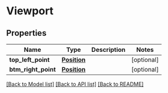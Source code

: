 # Viewport

## Properties
Name | Type | Description | Notes
------------ | ------------- | ------------- | -------------
**top_left_point** | [**Position**](Position.md) |  | [optional] 
**btm_right_point** | [**Position**](Position.md) |  | [optional] 

[[Back to Model list]](../README.md#documentation-for-models) [[Back to API list]](../README.md#documentation-for-api-endpoints) [[Back to README]](../README.md)


